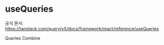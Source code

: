 # useQueries

공식 문서: https://tanstack.com/query/v5/docs/framework/react/reference/useQueries

Queries Combine
